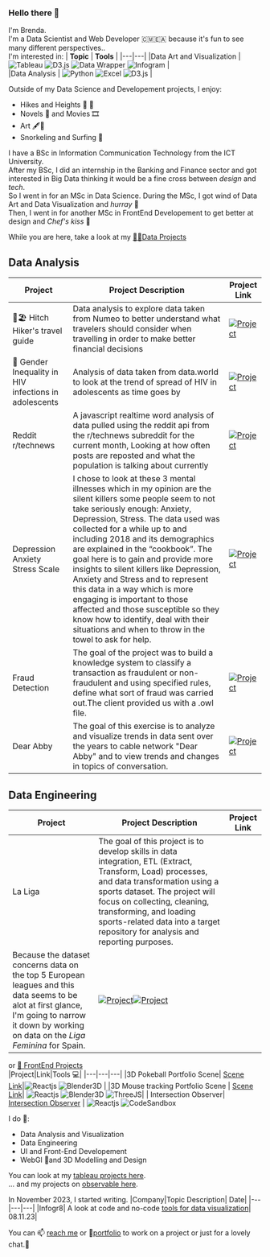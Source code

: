### Hello there 👋

I'm Brenda.   
I'm a Data Scientist and Web Developer 🇨🇲🇪🇦 because it's fun to see many different perspectives..  
I'm interested in:
| **Topic** | **Tools** |
|---|---|
|Data Art and Visualization | ![Tableau](https://img.shields.io/badge/Tableau-blue) ![D3.js](https://img.shields.io/badge/D3.js-blue) ![Data Wrapper](https://img.shields.io/badge/DataWrapper-blue) ![Infogram](https://img.shields.io/badge/Infogram-blue) |  
|Data Analysis | ![Python](https://img.shields.io/badge/Python-pink) ![Excel](https://img.shields.io/badge/Excel-pink) ![D3.js](https://img.shields.io/badge/D3.js-pink) |     

Outside of my Data Science and Developement projects, I enjoy:
  - Hikes and Heights 🥾 📸
  - Novels 📖 and Movies 🎞️
  - Art 🖋️🎊
  - Snorkeling and Surfing 🌊    
 
I have a BSc in Information Communication Technology from the ICT University.   
After my BSc, I did an internship in the Banking and Finance sector and got interested in Big Data thinking it would be a fine cross between _design_ and _tech_.   
So I went in for an MSc in Data Science. During the MSc, I got wind of Data Art and Data Visualization and _hurray_ 🎊    
Then, I went in for another MSc in FrontEnd Developement to get better at design and _Chef's kiss_ 🥳

While you are here, take a look at my [👩‍💻Data Projects](https://portfolio-qb.vercel.app/)   
## Data Analysis
|Project| Project Description | Project Link|
|---|---|---|
|🥾🏖️ Hitch Hiker's travel guide| Data analysis to explore data taken from Numeo to better understand what travelers should consider when travelling in order to make better financial decisions | [![Project](https://img.shields.io/badge/Project-green)](https://lagom-qb.github.io/Hitch-Hiker-s-Travel-Guide/)|
|📝 Gender Inequality in HIV infections in adolescents| Analysis of data taken from data.world to look at the trend of spread of HIV in adolescents as time goes by|[![Project](https://img.shields.io/badge/Project-green)](https://lagom-qb.github.io/Gender-Inequality-in-HIV-Infections-in-Adolescents/)|
|Reddit r/technews| A javascript realtime word analysis of data pulled using the reddit api from the r/technews subreddit for the current month, Looking at how often posts are reposted and what the population is talking about currently | [![Project](https://img.shields.io/badge/Project-green)](https://lagom-qb.github.io/technews/)|
|Depression Anxiety Stress Scale | I chose to look at these 3 mental illnesses which in my opinion are the silent killers some people seem to not take seriously enough: Anxiety, Depression, Stress. The data used was collected for a while up to and including 2018 and its demographics are explained in the “cookbook”. The goal here is to gain and provide more insights to silent killers like Depression, Anxiety and Stress and to represent this data in a way which is more engaging is important to those affected and those susceptible so they know how to identify, deal with their situations and when to throw in the towel to ask for help.|[![Project](https://img.shields.io/badge/Project-green)](https://lagom-qb.github.io/dv_dass/progress)|
|Fraud Detection|The goal of the project was to build a knowledge system to classify a transaction as fraudulent or non-fraudulent and using specified rules, define what sort of fraud was carried out.The client provided us with a .owl file.|[![Project](https://img.shields.io/badge/Project-green)](https://lagom-qb.github.io/Fraud-Detection/intro.html)|
|Dear Abby|The goal of this exercise is to analyze and visualize trends in data sent over the years to cable network "Dear Abby" and to view trends and changes in topics of conversation.|[![Project](https://mybinder.org/badge_logo.svg)](https://mybinder.org/v2/gh/lagom-QB/Dear-Abby/HEAD)|


## Data Engineering
|Project| Project Description| Project Link|
|---|---|---|
|La Liga | The goal of this project is to develop skills in data integration, ETL (Extract, Transform, Load) processes, and data transformation using a sports dataset. The project will focus on collecting, cleaning, transforming, and loading sports-related data into a target repository for analysis and reporting purposes.
Because the dataset concerns data on the top 5 European leagues and this data seems to be alot at first glance, I'm going to narrow it down by working on data on the *Liga Feminina* for Spain. | [![Project](https://mybinder.org/badge_logo.svg)](https://github.com/lagom-QB/Data-Engineering/tree/main)[![Project](https://mybinder.org/badge_logo.svg)](https://la-liga.streamlit.app/)

or [🎨 FrontEnd Projects](https://qb-3d.netlify.app)  
|Project|Link|Tools 💻|
|---|---|---|
|3D Pokeball Portfolio Scene| [Scene Link](https://lagom-qb.github.io/3dScene/)|![Reactjs](https://img.shields.io/badge/Reactjs-grey) ![Blender3D](https://img.shields.io/badge/Blender3D-grey) |
|3D Mouse tracking Portfolio Scene | [Scene Link](https://qb-3d.netlify.app/)| ![Reactjs](https://img.shields.io/badge/Reactjs-grey) ![Blender3D](https://img.shields.io/badge/Blender3D-grey) ![ThreeJS](https://img.shields.io/badge/ThreeJS-grey)|
| Intersection Observer| [Intersection Observer](https://codesandbox.io/s/intersection-observer-framer-motion-gl42y2?file=/src/index.js) | ![Reactjs](https://img.shields.io/badge/Reactjs-grey) ![CodeSandbox](https://img.shields.io/badge/CodeSandBox-grey)


I do 🌱:  
  * Data Analysis and Visualization
  * Data Engineering
  * UI and Front-End Developement
  * WebGl 🤔and 3D Modelling and Design


You can look at my [tableau projects here](https://public.tableau.com/profile/quinsy.brenda#!/).  
... and my projects on [observable here](https://observablehq.com/@lagom-qb).

In November 2023, I started writing.
|Company|Topic Description| Date|
|---|---|---|
|Infogr8| A look at code and no-code [tools for data visualization](https://infogr8.com/quinsy-brenda-navigating-tech-landscape-data-visualisation/)| 08.11.23|

  You can 📫 [reach me](mailto:tebid.qb@gmail.com) or 📜[portfolio](https://docs.google.com/document/d/1rHF9BXt3ioYu7yBC-xUaLKfI34axya82HZpI3qb3EQc/edit?usp=sharing) to work on a project or just for a lovely chat.👯
